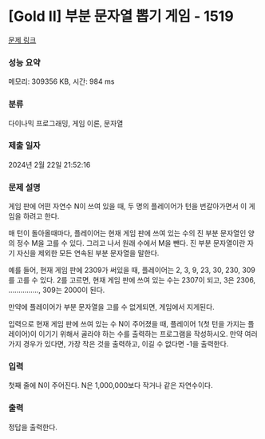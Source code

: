 # [Gold II] 부분 문자열 뽑기 게임 - 1519 

[문제 링크](https://www.acmicpc.net/problem/1519) 

### 성능 요약

메모리: 309356 KB, 시간: 984 ms

### 분류

다이나믹 프로그래밍, 게임 이론, 문자열

### 제출 일자

2024년 2월 22일 21:52:16

### 문제 설명

<p>게임 판에 어떤 자연수 N이 쓰여 있을 때, 두 명의 플레이어가 턴을 번갈아가면서 이 게임을 하려고 한다.</p>

<p>매 턴이 돌아올때마다, 플레이어는 현재 게임 판에 쓰여 있는 수의 진 부분 문자열인 양의 정수 M을 고를 수 있다. 그리고 나서 원래 수에서 M을 뺀다. 진 부분 문자열이란 자기 자신을 제외한 모든 연속된 부분 문자열을 말한다.</p>

<p>예를 들어, 현재 게임 판에 2309가 써있을 때, 플레이어는 2, 3, 9, 23, 30, 230, 309를 고를 수 있다. 2를 고르면, 현재 게임 판에 쓰여 있는 수는 2307이 되고, 3은 2306, ..............., 309는 2000이 된다.</p>

<p>만약에 플레이어가 부분 문자열을 고를 수 없게되면, 게임에서 지게된다.</p>

<p>입력으로 현재 게임 판에 쓰여 있는 수 N이 주어졌을 때, 플레이어 1(첫 턴을 가지는 플레이어)이 이기기 위해서 골라야 하는 수를 출력하는 프로그램을 작성하시오. 만약 여러 가지 경우가 있다면, 가장 작은 것을 출력하고, 이길 수 없다면 -1을 출력한다.</p>

### 입력 

 <p>첫째 줄에 N이 주어진다. N은 1,000,000보다 작거나 같은 자연수이다.</p>

### 출력 

 <p>정답을 출력한다.</p>

